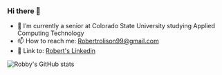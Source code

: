 ### Hi there 👋
- 🌱 I’m currently a senior at Colorado State University studying Applied Computing Technology 
- 📫 How to reach me: Robertrolison99@gmail.com
- :link: Link to: [Robert's Linkedin](https://www.linkedin.com/in/robert-rolison-233b69212/)

![Robby's GitHub stats](https://github-readme-stats.vercel.app/api?username=RobbyPrograms&count_private=true&hide=stars,contribs)


<!--
**RobbyPrograms/RobbyPrograms** is a ✨ _special_ ✨ repository because its `README.md` (this file) appears on your GitHub profile.

Here are some ideas to get you started:

- 🔭 I’m currently working on ...
- 🌱 I’m currently learning ...
- 👯 I’m looking to collaborate on ...
- 🤔 I’m looking for help with ...
- 💬 Ask me about ...
- 📫 How to reach me: ...
- 😄 Pronouns: ...
- ⚡ Fun fact: ...
-->
